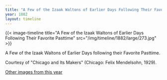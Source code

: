 ```yaml
---
title: "A Few of the Izaak Waltons of Earlier Days Following Their Favorite Pasttime"
year: 1882
layout: timeline
---
```


{{< image-timeline title="A Few of the Izaak Waltons of Earlier Days Following Their Favorite Pasttime" src="/img/timeline/1882/large/273.jpg" >}}
 

A Few of the Izaak Waltons of Earlier Days following their Favorite Pasttime. 

Courtesy of "Chicago and Its Makers" (Chicago: Felix Mendelsohn, 1929).   

[Other images from this year](/historical/timeline/1882)